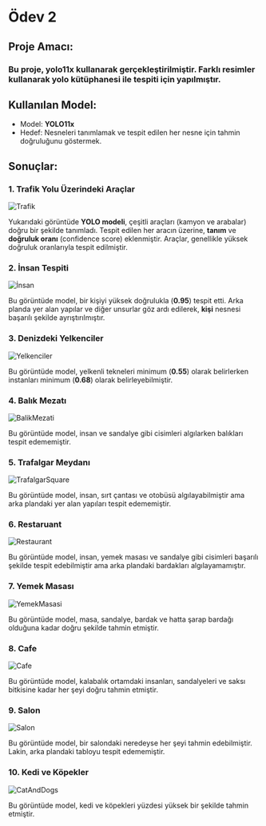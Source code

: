 # Ödev 2

## Proje Amacı:

### Bu proje, yolo11x kullanarak gerçekleştirilmiştir. Farklı resimler kullanarak yolo kütüphanesi ile tespiti için yapılmıştır.

## Kullanılan Model:

- Model: **YOLO11x**
- Hedef: Nesneleri tanımlamak ve tespit edilen her nesne için tahmin doğruluğunu göstermek.


## Sonuçlar:

### 1. Trafik Yolu Üzerindeki Araçlar

![Trafik](./assets/results/result_1.jpg)

Yukarıdaki görüntüde **YOLO modeli**, çeşitli araçları (kamyon ve arabalar) doğru bir şekilde tanımladı. Tespit edilen her aracın üzerine, **tanım** ve **doğruluk oranı** (confidence score) eklenmiştir. Araçlar, genellikle yüksek doğruluk oranlarıyla tespit edilmiştir.

### 2. İnsan Tespiti

![İnsan](./assets/results/result_2.jpg)

Bu görüntüde model, bir kişiyi yüksek doğrulukla (**0.95**) tespit etti. Arka planda yer alan yapılar ve diğer unsurlar göz ardı edilerek, **kişi** nesnesi başarılı şekilde ayrıştırılmıştır.

### 3. Denizdeki Yelkenciler

![Yelkenciler](./assets/results/result_3.jpg)

Bu görüntüde model, yelkenli tekneleri minimum (**0.55**) olarak belirlerken instanları minimum (**0.68**) olarak belirleyebilmiştir.

### 4. Balık Mezatı

![BalikMezati](./assets/results/result_4.jpg)

Bu görüntüde model, insan ve sandalye gibi cisimleri algılarken balıkları tespit edememiştir.

### 5. Trafalgar Meydanı

![TrafalgarSquare](./assets/results/result_5.jpg)

Bu görüntüde model, insan, sırt çantası ve otobüsü algılayabilmiştir ama arka plandaki yer alan yapıları tespit edememiştir.

### 6. Restaruant

![Restaurant](./assets/results/result_6.jpg)

Bu görüntüde model, insan, yemek masası ve sandalye gibi cisimleri başarılı şekilde tespit edebilmiştir ama arka plandaki bardakları algılayamamıştır.

### 7. Yemek Masası

![YemekMasasi](./assets/results/result_7.jpg)

Bu görüntüde model, masa, sandalye, bardak ve hatta şarap bardağı olduğuna kadar doğru şekilde tahmin etmiştir.

### 8. Cafe

![Cafe](./assets/results/result_8.jpg)

Bu görüntüde model, kalabalık ortamdaki insanları, sandalyeleri ve saksı bitkisine kadar her şeyi doğru tahmin etmiştir.

### 9. Salon

![Salon](./assets/results/result_9.jpg)

Bu görüntüde model, bir salondaki neredeyse her şeyi tahmin edebilmiştir. Lakin, arka plandaki tabloyu tespit edememiştir.

### 10. Kedi ve Köpekler

![CatAndDogs](./assets/results/result_10.jpg)

Bu görüntüde model, kedi ve köpekleri yüzdesi yüksek bir şekilde tahmin etmiştir.



